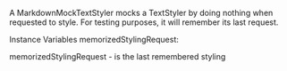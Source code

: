 A MarkdownMockTextStyler mocks a TextStyler by doing nothing when requested to style. For testing purposes, it will remember its last request.

Instance Variables
	memorizedStylingRequest:		<Text>

memorizedStylingRequest
	- is the last remembered styling